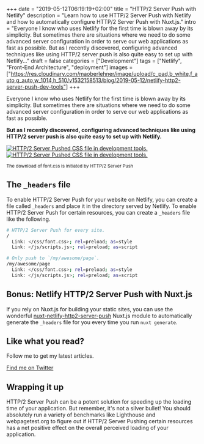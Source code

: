 +++
date = "2019-05-12T06:19:19+02:00"
title = "HTTP/2 Server Push with Netlify"
description = "Learn how to use HTTP/2 Server Push with Netlify and how to automatically configure HTTP/2 Server Push with Nuxt.js."
intro = "Everyone I know who uses Netlify for the first time is blown away by its simplicity. But sometimes there are situations where we need to do some advanced server configuration in order to serve our web applications as fast as possible. But as I recently discovered, configuring advanced techniques like using HTTP/2 server push is also quite easy to set up with Netlify..."
draft = false
categories = ["Development"]
tags = ["Netlify", "Front-End Architecture", "deployment"]
images = ["https://res.cloudinary.com/maoberlehner/image/upload/c_pad,b_white,f_auto,q_auto,w_1014,h_510/v1532158513/blog/2019-05-12/netlify-http2-server-push-dev-tools"]
+++

Everyone I know who uses Netlify for the first time is blown away by its simplicity. But sometimes there are situations where we need to do some advanced server configuration in order to serve our web applications as fast as possible.

**But as I recently discovered, configuring advanced techniques like using HTTP/2 server push is also quite easy to set up with Netlify.**

<div class="c-content__figure">
  <div class="c-content__broad">
    <a href="https://res.cloudinary.com/maoberlehner/image/upload/c_scale,f_auto,q_auto/v1532158513/blog/2019-05-12/netlify-http2-server-push-dev-tools">
      <img
        data-src="https://res.cloudinary.com/maoberlehner/image/upload/c_scale,f_auto,q_auto,w_740/v1532158513/blog/2019-05-12/netlify-http2-server-push-dev-tools"
        data-srcset="https://res.cloudinary.com/maoberlehner/image/upload/c_scale,f_auto,q_auto,w_1480/v1532158513/blog/2019-05-12/netlify-http2-server-push-dev-tools 2x"
        alt="HTTP/2 Server Pushed CSS file in development tools."
      >
      <noscript>
        <img
          src="https://res.cloudinary.com/maoberlehner/image/upload/c_scale,f_auto,q_auto,w_740/v1532158513/blog/2019-05-12/netlify-http2-server-push-dev-tools"
          alt="HTTP/2 Server Pushed CSS file in development tools."
        >
      </noscript>
    </a>
  </div>
  <p class="c-content__caption">
    <small>The download of font.css is initiated by HTTP/2 Server Push</small>
  </p>
</div>

## The `_headers` file

To enable HTTP/2 Server Push for your website on Netlify, you can create a file called `_headers` and place it in the directory served by Netlify. To enable HTTP/2 Server Push for certain resources, you can create a `_headers` file like the following.

```bash
# HTTP/2 Server Push for every site.
/
  Link: </css/font.css>; rel=preload; as=style
  Link: </js/scripts.js>; rel=preload; as=script

# Only push to `/my/awesome/page`.
/my/awesome/page
  Link: </css/font.css>; rel=preload; as=style
  Link: </js/scripts.js>; rel=preload; as=script
```

## Bonus: Netlify HTTP/2 Server Push with Nuxt.js

If you rely on Nuxt.js for building your static sites, you can use the wonderful [nuxt-netlify-http2-server-push](https://github.com/jmblog/nuxt-netlify-http2-server-push) Nuxt.js module to automatically generate the `_headers` file for you every time you run `nuxt generate`.

<div class="c-content__broad">
  <div class="c-twitter-teaser">
    <div class="c-twitter-teaser__content">
      <h2 class="c-twitter-teaser__headline">Like what you read?</h2>
      <p class="c-twitter-teaser__body">
        Follow me to get my latest articles.
      </p>
      <a class="c-button c-button--outline c-twitter-teaser__button" rel="nofollow" href="https://twitter.com/maoberlehner" data-event-category="link" data-event-action="click: contact" data-event-label="Twitter (article content)">
        Find me on Twitter
      </a>
    </div>
  </div>
</div>

## Wrapping it up

HTTP/2 Server Push can be a potent solution for speeding up the loading time of your application. But remember, it's not a silver bullet! You should absolutely run a variety of benchmarks like Lighthouse and webpagetest.org to figure out if HTTP/2 Server Pushing certain resources has a net positive effect on the overall perceived loading of your application.
